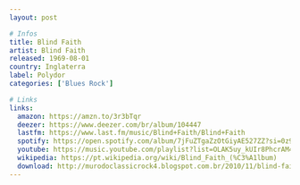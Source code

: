 ```yaml
---
layout: post

# Infos
title: Blind Faith
artist: Blind Faith
released: 1969-08-01
country: Inglaterra
label: Polydor
categories: ['Blues Rock']

# Links
links:
  amazon: https://amzn.to/3r3bTqr
  deezer: https://www.deezer.com/br/album/104447
  lastfm: https://www.last.fm/music/Blind+Faith/Blind+Faith
  spotify: https://open.spotify.com/album/7jFuZTgaZzOtGiyAE527ZZ?si=0z960FI_QHOLsx0JfWpONQ
  youtube: https://music.youtube.com/playlist?list=OLAK5uy_kUIr8PhcrAM49vO_vtT1omGF1K7NCmfoE
  wikipedia: https://pt.wikipedia.org/wiki/Blind_Faith_(%C3%A1lbum)
  download: http://murodoclassicrock4.blogspot.com.br/2010/11/blind-faith-discografia.html
---
```

